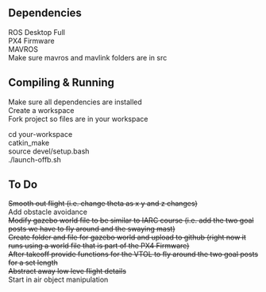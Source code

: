 ## Dependencies
ROS Desktop Full  
PX4 Firmware  
MAVROS  
Make sure mavros and mavlink folders are in src  

## Compiling & Running
Make sure all dependencies are installed  
Create a workspace  
Fork project so files are in your workspace  

cd your-workspace  
catkin_make  
source devel/setup.bash  
./launch-offb.sh  

##  To Do  
~~Smooth out flight (i.e. change theta as x y and z changes)~~  
Add obstacle avoidance  
~~Modify gazebo world file to be similar to IARC course (i.e. add the two goal posts we have to fly around and the swaying mast)~~  
~~Create folder and file for gazebo world and upload to github (right now it runs using a world file that is part of the PX4 Firmware)~~  
~~After takeoff provide functions for the VTOL to fly around the two goal posts for a set length~~  
~~Abstract away low leve flight details~~  
Start in air object manipulation

